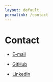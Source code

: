 ```yaml
---
layout: default
permalink: /contact
---
```


# Contact

* [E-mail](mailto:ajwad.bsaf18@nbs.nust.edu.pk)

* [GitHub](www.github.com/ajwadjaved)
 
* [LinkedIn](https://www.linkedin.com/in/ajwad-javed-874395182/)


